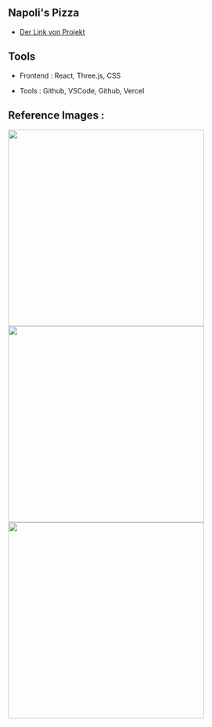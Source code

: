 ## Napoli's Pizza

* [Der Link von Projekt](https://3-d-avatar-semihbeyzade.vercel.app/)


## Tools

- Frontend : React, Three.js, CSS

- Tools : Github, VSCode, Github, Vercel 

## Reference Images :

<img src="/img/video1.gif" height="400" /><img src="/img/video2.gif" height="400" /><img src="/img/video3.gif" height="400" />

